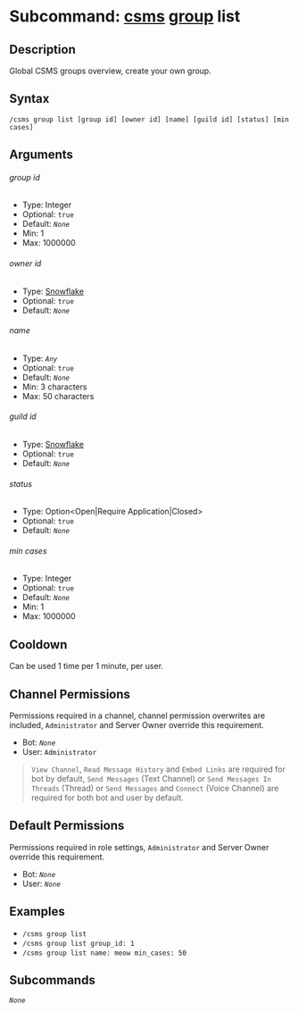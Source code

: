 # Subcommand: [csms](../csms.md) [group](./group.md) list

## Description

Global CSMS groups overview, create your own group.

## Syntax

```
/csms group list [group id] [owner id] [name] [guild id] [status] [min cases]
```

## Arguments

###### group id

- Type: Integer
- Optional: `true`
- Default: *`None`*
- Min: 1
- Max: 1000000

###### owner id

- Type: [Snowflake](/typedefs/Snowflake.md)
- Optional: `true`
- Default: *`None`*

###### name

- Type: *`Any`*
- Optional: `true`
- Default: *`None`*
- Min: 3 characters
- Max: 50 characters

###### guild id

- Type: [Snowflake](/typedefs/Snowflake.md)
- Optional: `true`
- Default: *`None`*

###### status

- Type: Option<Open|Require Application|Closed>
- Optional: `true`
- Default: *`None`*

###### min cases

- Type: Integer
- Optional: `true`
- Default: *`None`*
- Min: 1
- Max: 1000000

## Cooldown

Can be used 1 time per 1 minute, per user.

## Channel Permissions

Permissions required in a channel, channel permission overwrites are included, `Administrator` and Server Owner override this requirement.

- Bot: *`None`*
- User: `Administrator`

> `View Channel`, `Read Message History` and `Embed Links` are required for bot by default, `Send Messages` (Text Channel) or `Send Messages In Threads` (Thread) or `Send Messages` and `Connect` (Voice Channel) are required for both bot and user by default.

## Default Permissions

Permissions required in role settings, `Administrator` and Server Owner override this requirement.

- Bot: *`None`*
- User: *`None`*

## Examples

- `/csms group list`
- `/csms group list group_id: 1`
- `/csms group list name: meow min_cases: 50`

## Subcommands

*`None`*
